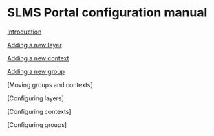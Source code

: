 # SLMS Portal configuration manual

[Introduction](introduction.md)

[Adding a new layer](add_layer.md)

[Adding a new context](add_context.md)

[Adding a new group](add_group.md)

[Moving groups and contexts]

[Configuring layers]

[Configuring contexts]

[Configuring groups]
